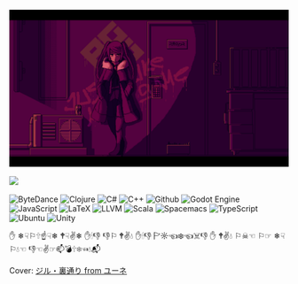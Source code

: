 ![](imgs/main.png)

<img width="50%" src="https://github-readme-stats.vercel.app/api?username=neilkleistgao&theme=radical&hide_border=true&background=FFFFFF00&show_icons=true&include_all_commits=true" />

![ByteDance](https://img.shields.io/badge/ByteDance-ex_intern-DB3552?logo=ByteDance)
![Clojure](https://img.shields.io/badge/Clojure-beginner-brightgreen?logo=Clojure)
![C#](https://img.shields.io/badge/CSharp-junior-blue?logo=csharp)
![C++](https://img.shields.io/badge/C++-senior-important?logo=cplusplus)
![Github](https://img.shields.io/badge/Github-senior-important?logo=Github)
![Godot Engine](https://img.shields.io/badge/GodotEngine-junior-blue?logo=GodotEngine)
![JavaScript](https://img.shields.io/badge/JavaScript-junior-blue?logo=JavaScript)
![LaTeX](https://img.shields.io/badge/LaTeX-junior-blue?logo=LaTeX)
![LLVM](https://img.shields.io/badge/LLVM-beginner-brightgreen?logo=LLVM)
![Scala](https://img.shields.io/badge/Scala-junior-blue?logo=Scala)
![Spacemacs](https://img.shields.io/badge/Spacemacs-beginner-brightgreen?logo=Spacemacs)
![TypeScript](https://img.shields.io/badge/TypeScript-junior-blue?logo=TypeScript)
![Ubuntu](https://img.shields.io/badge/Ubuntu-junior-blue?logo=Ubuntu)
![Unity](https://img.shields.io/badge/Unity-junior-blue?logo=Unity)

✋ ❄☟⚐🕆☝☟❄ 🕈☟✌❄ ✋🕯👎 👎⚐ 🕈✌💧 ✋🕯👎 🏱☼☜❄☜☠👎 ✋ 🕈✌💧 ⚐☠☜ ⚐☞ ❄☟⚐💧☜ 👎☜✌☞📫💣🕆❄☜💧📬

Cover: [ジル・裏通り from ユーネ](https://www.pixiv.net/artworks/62127066)
